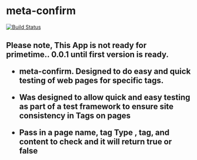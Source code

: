 

# meta-confirm

[![Build Status](https://travis-ci.org/CasparComputer/meta-confirm.svg)](https://travis-ci.org/CasparComputer/meta-confirm.svg)

<h2> Please note, This App is not ready for primetime.. 0.0.1 until first version is ready.

* meta-confirm.  Designed to do easy and quick testing of web pages for specific tags.

* Was designed to allow quick and easy testing as part of a test framework to ensure site consistency in Tags on pages

* Pass in a page name, tag Type , tag, and content to check and it will return <b>true or <b>false



